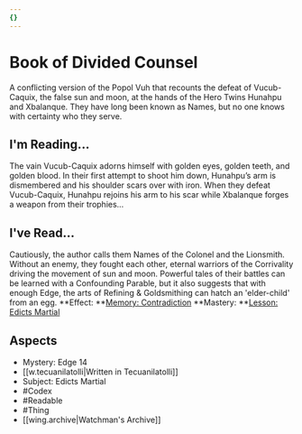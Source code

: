 ```yaml
---
{}
---
```

# Book of Divided Counsel
A conflicting version of the Popol Vuh that recounts the defeat of Vucub-Caquix, the false sun and moon, at the hands of the Hero Twins Hunahpu and Xbalanque. They have long been known as Names, but no one knows with certainty who they serve.
## I'm Reading...
The vain Vucub-Caquix adorns himself with golden eyes, golden teeth, and golden blood. In their first attempt to shoot him down, Hunahpu’s arm is dismembered and his shoulder scars over with iron. When they defeat Vucub-Caquix, Hunahpu rejoins his arm to his scar while Xbalanque forges a weapon from their trophies…
## I've Read...
Cautiously, the author calls them Names of the Colonel and the Lionsmith. Without an enemy, they fought each other, eternal warriors of the Corrivality driving the movement of sun and moon. Powerful tales of their battles can be learned with a Confounding Parable, but it also suggests that with enough Edge, the arts of Refining & Goldsmithing can hatch an 'elder-child' from an egg.
**Effect: **[Memory: Contradiction](https://uadaf.theevilroot.xyz/rowenarium/element/mem.contradiction)
**Mastery: **[Lesson: Edicts Martial](https://uadaf.theevilroot.xyz/rowenarium/element/x.edictsmartial)
## Aspects
- Mystery: Edge 14
- [[w.tecuanilatolli|Written in Tecuanilatolli]]
- Subject: Edicts Martial
- #Codex
- #Readable
- #Thing
- [[wing.archive|Watchman's Archive]]